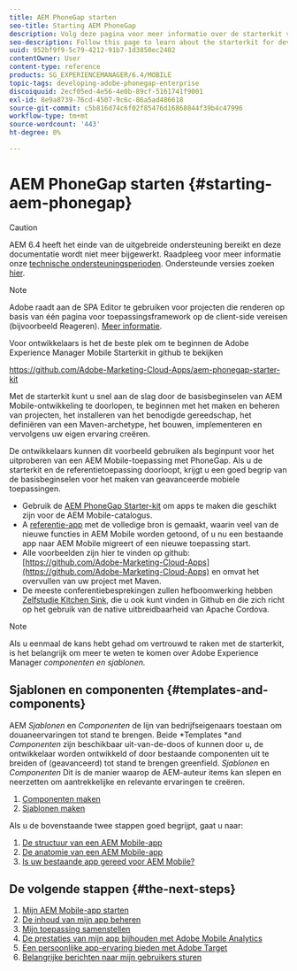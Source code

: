 ```yaml
---
title: AEM PhoneGap starten
seo-title: Starting AEM PhoneGap
description: Volg deze pagina voor meer informatie over de starterkit voor ontwikkelaars.
seo-description: Follow this page to learn about the starterkit for developers.
uuid: 952bf9f9-5c79-4212-91b7-1d3850ec2402
contentOwner: User
content-type: reference
products: SG_EXPERIENCEMANAGER/6.4/MOBILE
topic-tags: developing-adobe-phonegap-enterprise
discoiquuid: 2ecf05ed-4e56-4e0b-89cf-5161741f9001
exl-id: 8e9a8739-76cd-4507-9c6c-86a5ad486618
source-git-commit: c5b816d74c6f02f85476d16868844f39b4c47996
workflow-type: tm+mt
source-wordcount: '443'
ht-degree: 0%

---
```


# AEM PhoneGap starten {#starting-aem-phonegap}

>[!CAUTION]
>
>AEM 6.4 heeft het einde van de uitgebreide ondersteuning bereikt en deze documentatie wordt niet meer bijgewerkt. Raadpleeg voor meer informatie onze [technische ondersteuningsperioden](https://helpx.adobe.com/support/programs/eol-matrix.html). Ondersteunde versies zoeken [hier](https://experienceleague.adobe.com/docs/).

>[!NOTE]
>
>Adobe raadt aan de SPA Editor te gebruiken voor projecten die renderen op basis van één pagina voor toepassingsframework op de client-side vereisen (bijvoorbeeld Reageren). [Meer informatie](/help/sites-developing/spa-overview.md).

Voor ontwikkelaars is het de beste plek om te beginnen de Adobe Experience Manager Mobile Starterkit in github te bekijken

https://github.com/Adobe-Marketing-Cloud-Apps/aem-phonegap-starter-kit

Met de starterkit kunt u snel aan de slag door de basisbeginselen van AEM Mobile-ontwikkeling te doorlopen, te beginnen met het maken en beheren van projecten, het installeren van het benodigde gereedschap, het definiëren van een Maven-archetype, het bouwen, implementeren en vervolgens uw eigen ervaring creëren.

De ontwikkelaars kunnen dit voorbeeld gebruiken als beginpunt voor het uitproberen van een AEM Mobile-toepassing met PhoneGap. Als u de starterkit en de referentietoepassing doorloopt, krijgt u een goed begrip van de basisbeginselen voor het maken van geavanceerde mobiele toepassingen.

* Gebruik de [AEM PhoneGap Starter-kit](https://github.com/Adobe-Marketing-Cloud-Apps/aem-phonegap-starter-kit) om apps te maken die geschikt zijn voor de AEM Mobile-catalogus.
* A [referentie-app](https://github.com/Adobe-Marketing-Cloud-Apps/aem-mobile-hybrid-reference) met de volledige bron is gemaakt, waarin veel van de nieuwe functies in AEM Mobile worden getoond, of u nu een bestaande app naar AEM Mobile migreert of een nieuwe toepassing start.
* Alle voorbeelden zijn hier te vinden op github: [https://github.com/Adobe-Marketing-Cloud-Apps](https://github.com/Adobe-Marketing-Cloud-Apps) en omvat het overvullen van uw project met Maven.
* De meeste conferentiebesprekingen zullen hefboomwerking hebben [Zelfstudie Kitchen Sink](https://github.com/blefebvre/aem-phonegap-kitchen-sink), die u ook kunt vinden in Github en die zich richt op het gebruik van de native uitbreidbaarheid van Apache Cordova.

>[!NOTE]
>
>Als u eenmaal de kans hebt gehad om vertrouwd te raken met de starterkit, is het belangrijk om meer te weten te komen over Adobe Experience Manager *componenten en sjablonen.*

## Sjablonen en componenten {#templates-and-components}

AEM *Sjablonen* en *Componenten* de lijn van bedrijfseigenaars toestaan om douaneervaringen tot stand te brengen. Beide *Templates *and *Componenten* zijn beschikbaar uit-van-de-doos of kunnen door u, de ontwikkelaar worden ontwikkeld of door bestaande componenten uit te breiden of (geavanceerd) tot stand te brengen greenfield. *Sjablonen* en *Componenten* Dit is de manier waarop de AEM-auteur items kan slepen en neerzetten om aantrekkelijke en relevante ervaringen te creëren.

1. [Componenten maken](/help/sites-developing/components.md)
1. [Sjablonen maken](/help/sites-developing/templates.md)

Als u de bovenstaande twee stappen goed begrijpt, gaat u naar:

1. [De structuur van een AEM Mobile-app](/help/mobile/phonegap-structure-an-app.md)
1. [De anatomie van een AEM Mobile-app](/help/mobile/phonegap-apps-arch.md)
1. [Is uw bestaande app gereed voor AEM Mobile?](/help/mobile/phonegap-adding-content-to-imported-app.md)

## De volgende stappen {#the-next-steps}

1. [Mijn AEM Mobile-app starten](/help/mobile/starting-aem-phonegap-app.md)
1. [De inhoud van mijn app beheren](/help/mobile/phonegap-manage-app-content.md)
1. [Mijn toepassing samenstellen](/help/mobile/building-app-mobile-phonegap.md)
1. [De prestaties van mijn app bijhouden met Adobe Mobile Analytics](/help/mobile/phonegap-intro-to-app-analytics.md)
1. [Een persoonlijke app-ervaring bieden met Adobe Target](/help/mobile/phonegap-aem-mobile-content-personalization.md)
1. [Belangrijke berichten naar mijn gebruikers sturen](/help/mobile/phonegap-push-notifications.md)
